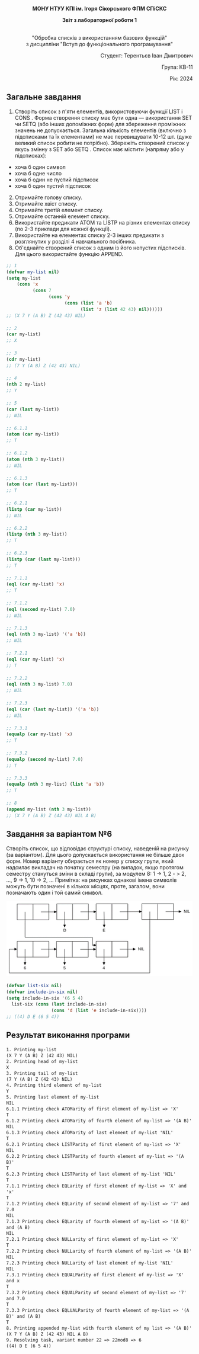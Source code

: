 <p align="center"><b>МОНУ НТУУ КПІ ім. Ігоря Сікорського ФПМ СПіСКС</b></p>
<p align="center">
<b>Звіт з лабораторної роботи 1</b>
<p align="center">
<br>"Обробка списків з використанням базових функцій"</br>
з дисципліни "Вступ до функціонального програмування"
</p>
<div align="right">
    <p>Студент: Терентьєв Іван Дмитрович</p>
    <p>Група: КВ-11</p>
    <p>Рік: 2024</p>
</div>


## Загальне завдання
1. Створіть список з п'яти елементів, використовуючи функції LIST і CONS . Форма створення списку має бути одна — використання SET чи SETQ (або інших допоміжних форм) для збереження проміжних значень не допускається. Загальна кількість елементів (включно з підсписками та їх елементами) не має перевищувати 10-12 шт. (дуже великий список робити не потрібно). Збережіть створений список у якусь змінну з SET або SETQ . Список має містити (напряму або у підсписках): 
* хоча б один символ 
* хоча б одне число 
* хоча б один не пустий підсписок
* хоча б один пустий підсписок 
2. Отримайте голову списку. 
3. Отримайте хвіст списку. 
4. Отримайте третій елемент списку. 
5. Отримайте останній елемент списку. 
6. Використайте предикати ATOM та LISTP на різних елементах списку (по 2-3 приклади для кожної функції). 
7. Використайте на елементах списку 2-3 інших предикати з розглянутих у розділі 4 навчального посібника. 
8. Об'єднайте створений список з одним із його непустих підсписків. Для цього використайте функцію APPEND. 


```lisp
;; 1
(defvar my-list nil)
(setq my-list
    (cons 'x
          (cons 7
                (cons 'y
                      (cons (list 'a 'b)
                            (list 'z (list 42 43) nil))))))
;; (X 7 Y (A B) Z (42 43) NIL)

;; 2
(car my-list)
;; X 

;; 3
(cdr my-list)
;; (7 Y (A B) Z (42 43) NIL)

;; 4
(nth 2 my-list)
;; Y

;; 5
(car (last my-list))
;; NIL

;; 6.1.1
(atom (car my-list))
;; T

;; 6.1.2 
(atom (nth 3 my-list))
;; NIL

;; 6.1.3
(atom (car (last my-list)))
;; T

;; 6.2.1
(listp (car my-list))
;; NIL

;; 6.2.2
(listp (nth 3 my-list))
;; T

;; 6.2.3
(listp (car (last my-list)))
;; T

;; 7.1.1
(eql (car my-list) 'x)
;; T

;; 7.1.2
(eql (second my-list) 7.0)
;; NIL

;; 7.1.3
(eql (nth 3 my-list) '('a 'b))
;; NIL

;; 7.2.1
(eql (car my-list) 'x)
;; T

;; 7.2.2
(eql (nth 3 my-list) 7.0)
;; NIL

;; 7.2.3
(eql (car (last my-list)) '('a 'b))
;; NIL

;; 7.3.1
(equalp (car my-list) 'x)
;; T

;; 7.3.2
(equalp (second my-list) 7.0)
;; T

;; 7.3.3
(equalp (nth 3 my-list) (list 'a 'b))
;; T

;; 8
(append my-list (nth 3 my-list))
;; (X 7 Y (A B) Z (42 43) NIL A B) 
```
## Завдання за варіантом №6
Створіть список, що відповідає структурі списку, наведеній на рисунку (за варіантом). Для цього допускається використання не більше двох форм. Номер варіанту обирається як номер у списку групи, який надсилає викладач на початку семестру (на випадок, якщо протягом семестру стануться зміни в складі групи), за модулем 8: 1 -> 1, 2 - > 2, ..., 9 -> 1, 10 -> 2, ... 
Примітка: на рисунках однакові імена символів можуть бути позначені в кількох місцях, проте, загалом, вони позначають один і той самий символ. 
<p align="center">
<img src="lab-6-variant.png">
</p>

```lisp
(defvar list-six nil)
(defvar include-in-six nil)
(setq include-in-six '(6 5 4)
  list-six (cons (last include-in-six)
                 (cons 'd (list 'e include-in-six))))
;; ((4) D E (6 5 4)) 
```

## Результат виконання програми
```
1. Printing my-list
(X 7 Y (A B) Z (42 43) NIL) 
2. Printing head of my-list
X 
3. Printing tail of my-list
(7 Y (A B) Z (42 43) NIL) 
4. Printing third element of my-list
Y 
5. Printing last element of my-list
NIL 
6.1.1 Printing check ATOMarity of first element of my-list => 'X' 
T 
6.1.2 Printing check ATOMarity of fourth element of my-list => '(A B)' 
NIL 
6.1.3 Printing check ATOMarity of last element of my-list 'NIL' 
T 
6.2.1 Printing check LISTParity of first element of my-list => 'X' 
NIL 
6.2.2 Printing check LISTParity of fourth element of my-list => '(A B)' 
T 
6.2.3 Printing check LISTParity of last element of my-list 'NIL' 
T 
7.1.1 Printing check EQLarity of first element of my-list => 'X' and 'x' 
T 
7.1.2 Printing check EQLarity of second element of my-list => '7' and 7.0 
NIL 
7.1.3 Printing check EQLarity of fourth element of my-list => '(A B)' and (A B) 
NIL 
7.2.1 Printing check NULLarity of first element of my-list => 'X' 
T 
7.2.2 Printing check NULLarity of fourth element of my-list => '(A B)' 
NIL 
7.2.3 Printing check NULLarity of last element of my-list 'NIL' 
NIL 
7.3.1 Printing check EQUALParity of first element of my-list => 'X' and x 
T 
7.3.2 Printing check EQUALParity of second element of my-list => '7' and 7.0 
T 
7.3.3 Printing check EQLUALParity of fourth element of my-list => '(A B)' and (A B) 
T 
8. Printing appended my-list with fourth element of my list => '(A B)' 
(X 7 Y (A B) Z (42 43) NIL A B) 
9. Resolving task, variant number 22 => 22mod8 => 6
((4) D E (6 5 4)) 
```
